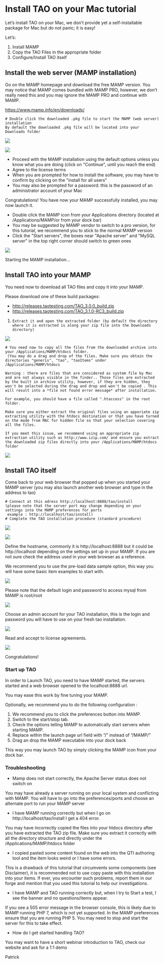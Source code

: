 <!--
parent: Wiki
created_at: '2013-05-03 09:09:13'
updated_at: '2016-11-04 16:28:03'
authors:
    - 'Cyril Hazotte'
contributors:
    - 'Patrick Plichart'
    - 'Artem Zhuk'
tags:
    - Wiki
-->



Install TAO on your Mac tutorial
================================

Let’s install TAO on your Mac, we don’t provide yet a self-installable package for Mac but do not panic; it is easy!

Let’s:

1.  Install MAMP
2.  Copy the TAO Files in the appropriate folder
3.  Configure/Install TAO itself

Install the web server (MAMP installation)
------------------------------------------

Go on the MAMP homepage and download the free MAMP version. You may notice that MAMP comes bundled with MAMP PRO, however, we don’t really need this and you may ignore the MAMP PRO and continue with MAMP.

https://www.mamp.info/en/downloads/

    # Double click the downloaded .pkg file to start the MAMP (web server) installation
    By default the downloaded .pkg file will be located into your Downloads folder

![](../resources/pkgfile.png)

![](../resources/mamp.png)

- Proceed with the MAMP installation using the default options unless you know what you are doing (click on "Continue", until you reach the end)
- Agree to the license terms
- When you are prompted for how to install the software, you may have to confirm by clicking on the "install for all users"
- You may also be prompted for a password: this is the password of an administrator account of your Mac

Congratulations! You have now your MAMP successfully installed, you may now launch it.

- Double click the MAMP icon from your Applications directory (located at /Applications/MAMP/or from your dock bar)
- You may be suggested by MAMP vendor to switch to a pro version, for this tutorial, we recommend you to stick to the normal MAMP version
- Click the "Start servers", the boxes near "Apache server" and "MySQL server" in the top right corner should switch to green ones

![](../resources/StartingMamp.png)

Starting the MAMP installation…

Install TAO into your MAMP
--------------------------

You need now to download all TAO files and copy it into your MAMP.

Please download one of these build packages:

- http://releases.taotesting.com/TAO_3.0.0_build.zip
- http://releases.taotesting.com/TAO_3.1.0-RC3_build.zip

1.  `Extract it and open the extracted folder (by default the directory where it is extracted
    is along your zip file into the Downloads directory)`

![](../resources/extracttao.png)

    # You need now to copy all the files from the downloaded archive into your /Applications/MAMP/htdocs folder.
     (You may do a drag and drop of the files. Make sure you obtain the directories "generis", "tao", "taoItems" under /Applications/MAMP/htdocs

    Warning : there are files that are considered as system file by Mac and are not always visible in the finder.. Those files are extracted by the built in archive utility, however, if they are hidden, they won't be selected during the drag and drop and won't be copied . This will result into a *file not found error message* after installation.

    For example, you should have a file called ".htaccess" in the root folder.

    Make sure you either extract the original files using an apporiate zip extracting utility with the htdocs destination or that you have turned on the mode from MAC for hidden file so that your selection covering all the files.

    If you meet this issue, we recommend using an appropriate zip extraction utility such as http://www.izip.com/ and ensure you extract the downloaded zip files directly into your /Applications/MAMP/htdocs folder

![](../resources/copyfiles.png)

Install TAO itself
-------------------

Come back to your web browser that popped up when you started your MAMP server (you may also launch another web browser and type in the address to tao)

    # Connect at this adress http://localhost:8888/tao/install
    (please note that the server port may change depending on your settings into the MAMP preferences for ports
     example : http://localhost/tao/install)
    # Complete the TAO installation procedure (standard procedure)

![](../resources/install1.png)

![](../resources/install2.png)

Define the hostname, commonly it is http://localhost:8888 but it could be http://localhost depending on the settings set up in your MAMP. If you are not sure check the address used in your web browser as a reference.

We recommend you to use the pre-load data sample option, this way you will have some basic item examples to start with.

![](../resources/install3.png)

Please note that the default login and password to access mysql from MAMP is root/root

![](../resources/install4.png)

Choose an admin account for your TAO installation, this is the login and password you will have to use on your fresh tao installation.

![](../resources/install5.png)

Read and accept to license agreements.

![](../resources/Screenshot%202016-05-27%2010.36.24.png)

Congratulations!

### Start up TAO

In order to Launch TAO, you need to have MAMP started, the servers started and a web browser opened to the localhost:8888 url.

You may ease this work by fine tuning your MAMP.

Optionally, we recommend you to do the following configuration :

1.  We recommend you to click the preferences button into MAMP.
2.  Switch to the start/stop tab.
3.  Check the options telling MAMP to automatically start servers when starting MAMP.
4.  Replace within the launch page url field with “/” instead of “/MAMP/”
5.  Drag an drop the MAMP executable into your dock back

This way you may launch TAO by simply clicking the MAMP icon from your dock bar.

### Troubleshooting

-   Mamp does not start correctly, the Apache Server status does not switch on

You may have already a server running on your local system and conflicting with MAMP. You will have to go into the preferences/ports and choose an alternate port to run your MAMP server

-   I have MAMP running correctly but when I go on http://localhost/tao/install I get a 404 error.

You may have incorrectly copied the files into your htdocs directory after you have extracted the TAO zip file. Make sure you extract it correctly with all the directory structure and directly under the /Applications/MAMP/htdocs folder

-   I copied pasted some content found on the web into the QTI authoring tool and the item looks weird or I have some errors.

This is a drawback of this tutorial that circumvents some components (see Disclaimer), it is recommended not to use copy paste with this installation into your items. If ever, you encounter such problems, report them in our forge and mention that you used this tutorial to help our investigations.

-   I have MAMP and TAO running correctly but, when I try to Start a test, I see the banner and no questions/items appear.

If you see a 505 error message in the browser console, this is likely due to MAMP running PHP 7, which is not yet supported. In the MAMP preferences ensure that you are running PHP 5. You may need to stop and start the server for this to take effect.

-   How do I get started handling TAO?

You may want to have a short webinar introduction to TAO, check our website and ask for a 1:1 demo

Patrick



